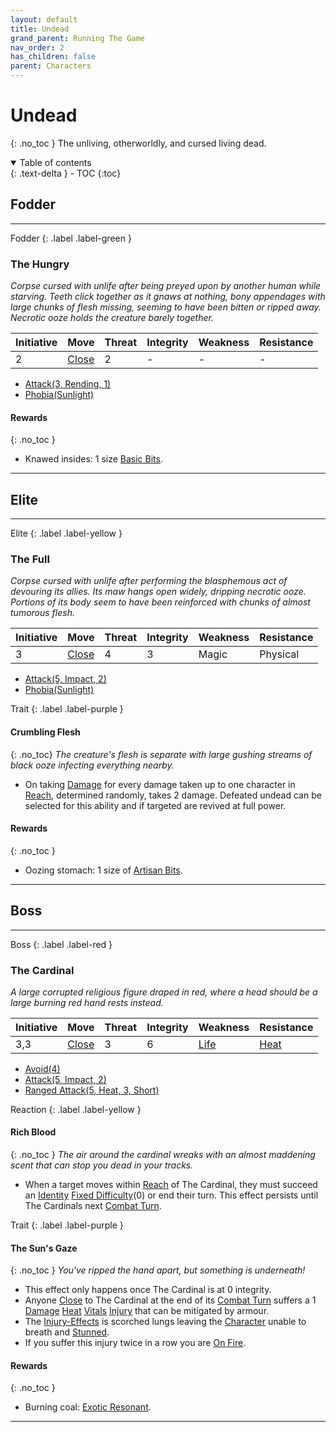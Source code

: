 ```yaml
---
layout: default
title: Undead
grand_parent: Running The Game
nav_order: 2
has_children: false
parent: Characters
---
```

# Undead
{: .no_toc }
The unliving, otherworldly, and cursed living dead.

<details open markdown="block">
  <summary>
    Table of contents
  </summary>
  {: .text-delta }
- TOC
{:toc}
</details>

## Fodder

---

Fodder
{: .label .label-green }
### The Hungry
*Corpse cursed with unlife after being preyed upon by another human while starving. Teeth click together as it gnaws at nothing, bony appendages with large chunks of flesh missing, seeming to have been bitten or ripped away. Necrotic ooze holds the creature barely together.*

| Initiative | Move                          | Threat | Integrity | Weakness | Resistance |
| ---------- | ----------------------------- | ------ | --------- | -------- | ---------- |
| 2          | [Close](../../Movement#Close) | 2      | -         | -        | -          |

* [Attack(3, Rending, 1)](../Character-Actions#Attack(X,%20TYPE,%20DAMAGE))
* [Phobia(Sunlight)](../Character-Actions#Phobia(FEAR))

#### Rewards
{: .no_toc }
* Knawed insides: 1 size [Basic Bits](../Bits#Basic%20Bits).

---

## Elite

---
Elite
{: .label .label-yellow }
### The Full
*Corpse cursed with unlife after performing the blasphemous act of devouring its allies. Its maw hangs open widely, dripping necrotic ooze. Portions of its body seem to have been reinforced with chunks of almost tumorous flesh.*

| Initiative | Move                          | Threat | Integrity | Weakness | Resistance |
| ---------- | ----------------------------- | ------ | --------- | -------- | ---------- |
| 3          | [Close](../../Movement#Close) | 4      | 3         | Magic    | Physical   |

* [Attack(5, Impact, 2)](../Character-Actions#Attack(X,%20TYPE,%20DAMAGE))
* [Phobia(Sunlight)](../Character-Actions#Phobia(FEAR))

Trait
{: .label .label-purple }
#### Crumbling Flesh
{: .no_toc}
*The creature's flesh is separate with large gushing streams of black ooze infecting everything nearby.*
* On taking [Damage](../Terminology#Damage) for every damage taken up to one character in [Reach](../Movement#Reach), determined randomly, takes 2 damage. Defeated undead can be selected for this ability and if targeted are revived at full power.

#### Rewards
{: .no_toc }
* Oozing stomach: 1 size of [Artisan Bits](../Bits#Artisan%20Bits).

---
## Boss

---
Boss
{: .label .label-red }
### The Cardinal
*A large corrupted religious figure draped in red, where a head should be a large burning red hand rests instead.*

| Initiative | Move                          | Threat | Integrity | Weakness                  | Resistance                |
| ---------- | ----------------------------- | ------ | --------- | ------------------------- | ------------------------- |
| 3,3        | [Close](../../Movement#Close) | 3      | 6         | [Life](../../Injury#Life) | [Heat](../../Injury#Heat) |

* [Avoid(4)](../Character-Actions#Avoid(X))
* [Attack(5, Impact, 2)](../Character-Actions#Attack(X,%20TYPE,%20DAMAGE))
* [Ranged Attack(5, Heat, 3, Short)](../Character-Actions#Ranged%20Attack(X,%20TYPE,%20DAMAGE,%20RANGE))

Reaction
{: .label .label-yellow }
#### Rich Blood
{: .no_toc }
*The air around the cardinal wreaks with an almost maddening scent that can stop you dead in your tracks.*
* When a target moves within [Reach](../../Movement#Reach) of The Cardinal, they must succeed an [Identity](../../Spirit#Identity) [Fixed Difficulty](../../Skills#Fixed%20Difficulty)(0) or end their turn. This effect persists until The Cardinals next [Combat Turn](../Terminology#Combat%20Turn).

Trait
{: .label .label-purple }
#### The Sun's Gaze
{: .no_toc }
*You've ripped the hand apart, but something is underneath!*
* This effect only happens once The Cardinal is at 0 integrity.
* Anyone [Close](../../Movement#Close) to The Cardinal at the end of its [Combat Turn](../../Terminology#Combat%20Turn) suffers a 1 [Damage](../../Terminology#Damage) [Heat](../../Injury#Heat) [Vitals](../../Injury#Vitals) [Injury](../../Injury) that can be mitigated by armour.
* The [Injury-Effects](../../Injury-Effects) is scorched lungs leaving the [Character](../../Terminology#Character) unable to breath and [Stunned](../../Effects#Stunned).
* If you suffer this injury twice in a row you are [On Fire](../../Effects#On%20Fire).

#### Rewards
{: .no_toc }
* Burning coal: [Exotic Resonant](../Resonant#Exotic%20Resonant).

---


